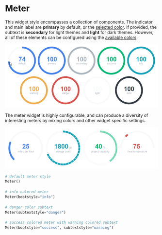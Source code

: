 # Meter

This widget style encompasses a collection of components. The indicator and 
main label are **primary** by default, or the [selected color](index.md#colors).
If provided, the subtext is **secondary** for light themes and **light** for 
dark themes. However, all of these elements can be configured using the 
[available colors](index.md#colors).

![meter colors](../assets/widget-styles/meter.gif)

The meter widget is highly configurable, and can produce a diversity of
interesting meters by mixing colors and other widget specific settings.

![meter](../assets/widget-styles/meter.png)

```python
# default meter style
Meter()

# info colored meter
Meter(bootstyle="info")

# danger color subtext
Meter(subtextstyle="danger")

# success colored meter with warning colored subtext
Meter(bootstyle="success", subtextstyle="warning")
```